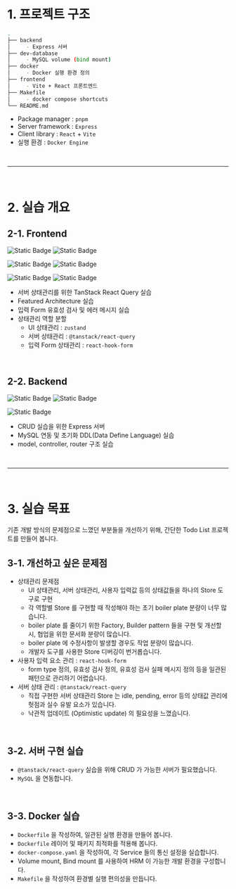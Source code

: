 # 1. 프로젝트 구조

```bash
.
├── backend
│     - Express 서버
├── dev-database
│     - MySQL volume (bind mount)
├── docker
│     - Docker 실행 환경 정의
├── frontend
│     - Vite + React 프론트엔드
├── Makefile
│     - docker compose shortcuts
└── README.md
```

- Package manager : `pnpm`
- Server framework : `Express`
- Client library : `React` + `Vite`
- 실행 환경 : `Docker Engine`

<br />
<hr />
<br />

# 2. 실습 개요


## 2-1. Frontend

![Static Badge](https://img.shields.io/badge/typescript-v5-blue)
![Static Badge](https://img.shields.io/badge/react-v19-blue)

![Static Badge](https://img.shields.io/badge/vite-v7-brown)
![Static Badge](https://img.shields.io/badge/vitest-v3-brown)

![Static Badge](https://img.shields.io/badge/react--hook--form-v7-orange)
![Static Badge](https://img.shields.io/badge/tailwindcss-v3-purple)

- 서버 상태관리를 위한 TanStack React Query 실습
- Featured Architecture 실습
- 입력 Form 유효성 검사 및 에러 메시지 실습
- 상태관리 역할 분할
  - UI 상태관리 : `zustand`
  - 서버 상태관리 : `@tanstack/react-query`
  - 입력 Form 상태관리 : `react-hook-form`

<br />

## 2-2. Backend

![Static Badge](https://img.shields.io/badge/typescript-v5-blue)
![Static Badge](https://img.shields.io/badge/express-v5-blue)

![Static Badge](https://img.shields.io/badge/mysql2-v3-brown)

- CRUD 실습을 위한 Express 서버
- MySQL 연동 및 초기화 DDL(Data Define Language) 실습
- model, controller, router 구조 실습

<br />
<hr />
<br />

# 3. 실습 목표

기존 개발 방식의 문제점으로 느꼈던 부분들을 개선하기 위해, 간단한 Todo List 프로젝트를 만들어 봅니다.

## 3-1. 개선하고 싶은 문제점

- 상태관리 문제점
  - UI 상태관리, 서버 상태관리, 사용자 입력값 등의 상태값들을 하나의 Store 도구로 구현
  - 각 역할별 Store 를 구현할 때 작성해야 하는 초기 boiler plate 분량이 너무 많습니다.
  - boiler plate 를 줄이기 위한 Factory, Builder pattern 들을 구현 및 개선할 시, 협업을 위한 문서화 분량이 많습니다.
  - boiler plate 에 수정사항이 발생할 경우도 작업 분량이 많습니다.
  - 개발자 도구를 사용한 Store 디버깅이 번거롭습니다.
- 사용자 입력 요소 관리 : `react-hook-form`
  - form type 정의, 유효성 검사 정의, 유효성 검사 실패 메시지 정의 등을 일관된 패턴으로 관리하기 어렵습니다.
- 서버 상태 관리 : `@tanstack/react-query`
  - 직접 구현한 서버 상태관리 Store 는 idle, pending, error 등의 상태값 관리에 헛점과 실수 유발 요소가 있습니다.
  - 낙관적 업데이트 (Optimistic update) 의 필요성을 느꼈습니다.

<br />

## 3-2. 서버 구현 실습
- `@tanstack/react-query` 실습을 위해 CRUD 가 가능한 서버가 필요했습니다.
- `MySQL` 을 연동합니다.

<br />

## 3-3. Docker 실습
- `Dockerfile` 을 작성하여, 일관된 실행 환경을 만들어 봅니다.
- `Dockerfile` 레이어 및 패키지 최적화를 적용해 봅니다.
- `docker-compose.yaml` 을 작성하여, 각 Service 들의 통신 설정을 실습합니다.
- Volume mount, Bind mount 를 사용하여 HRM 이 가능한 개발 환경을 구성합니다.
- `Makefile` 을 작성하여 환경별 실행 편의성을 만듭니다.
